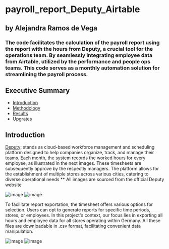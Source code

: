 # payroll_report_Deputy_Airtable
## by Alejandra Ramos de Vega
### The code facilitates the calculation of the payroll report using the report with the hours from Deputy, a crucial tool for the operations team. By seamlessly integrating employee data from Airtable, utilized by the performance and people ops teams. This code serves as a monthly automation solution for streamlining the payroll process. 

## Executive Summary 
* [Introduction](#introduction) 
* [Methodology](#Methodology)
* [Results](#results)
* [Upgrates](#upgrates)

## Introduction
[Deputy](https://www.deputy.com/): stands as cloud-based workforce management and scheduling platform designed to help companies organize, track, and manage their teams.  Each month, the system records the worked hours for every employee, as illustrated in the next images. These timesheets are subsequently approve by the respectly managers. The platform allows for the establishment of multiple stores across various cities, catering to diverse operational needs
** All images are sourced from the official Deputy website

![image](https://github.com/aledominique/payroll_report_Deputy_Airtable/assets/93596082/bbe34e61-94f5-432a-a0a3-b993318f6017)
![image](https://github.com/aledominique/payroll_report_Deputy_Airtable/assets/93596082/a2a19042-e9c2-4654-91f8-a65234301545)


To facilitate report exportation, the timesheet offers various options for selection. Users can opt to generate reports for specific time periods, stores, or employees. In this project's context, our focus lies in exporting all hours and employee data for all stores operating within Germany. All these files are downloadable in .csv format, facilitating convenient data manipulation.

![image](https://github.com/aledominique/payroll_report_Deputy_Airtable/assets/93596082/a9f8cf5b-e946-4e8a-904f-553a681cd0e7)
![image](https://github.com/aledominique/payroll_report_Deputy_Airtable/assets/93596082/658ef8a7-2352-4164-b58f-12307b926548)

